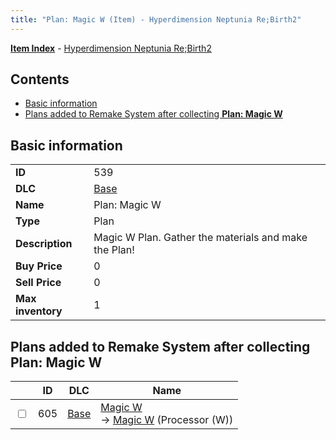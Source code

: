 ```yaml
---
title: "Plan: Magic W (Item) - Hyperdimension Neptunia Re;Birth2"
---
```


[**Item Index**](/neptunia/rb2/item/index.html) - [Hyperdimension Neptunia Re;Birth2](/neptunia/rb2)

## Contents

- [Basic information](#basic-information)
- [Plans added to Remake System after collecting **Plan: Magic W**](#plans-added-to-remake-system-after-collecting-plan-magic-w)

## Basic information

|   |   |
| -- | -- |
| **ID** | 539 |
| **DLC** | [Base](/neptunia/rb2/dlc/0-base.html) |
| **Name** | Plan: Magic W |
| **Type** | Plan |
| **Description** | Magic W Plan. Gather the materials and make the Plan! |
| **Buy Price** | 0 |
| **Sell Price** | 0 |
| **Max inventory** | 1 |

## Plans added to Remake System after collecting **Plan: Magic W**

|    | ID | DLC | Name |
| -- | -- | --- | ---- |
| <input type="checkbox" id="rb2-remake-0-605" class="trackbox" /> | 605 | [Base](/neptunia/rb2/dlc/0-base.html) | [Magic W](/neptunia/rb2/remake/0-605-magic-w.html)<br />→ [Magic W](/neptunia/rb2/item/0-3392-magic-w.html) (Processor (W)) |